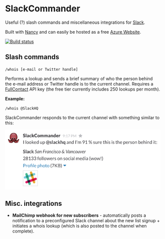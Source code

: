 # SlackCommander

Useful (?) slash commands and miscellaneous integrations for [Slack](https://slack.com/).

Built with [Nancy](http://nancyfx.org/) and can easily be hosted as a free
[Azure Website](http://azure.microsoft.com/en-us/documentation/services/websites/).

[![Build status](https://ci.appveyor.com/api/projects/status/yki2s9y81vw2h7wn/branch/master)](https://ci.appveyor.com/project/Hihaj/slackcommander/branch/master)


## Slash commands 

`/whois [e-mail or Twitter handle]`

Performs a lookup and sends a brief summary of who the person behind the e-mail 
address or Twitter handle is to the current channel. Requires a 
[FullContact](http://www.fullcontact.com/developer/person-api/) API key
(the free tier currently includes 250 lookups per month).

**Example:**

    /whois @SlackHQ

SlackCommander responds to the current channel with something similar to this:

![SlackCommander /whois example response](https://raw.githubusercontent.com/Hihaj/SlackCommander/master/whois-result.png)


## Misc. integrations

- **MailChimp webhook for new subscribers** - automatically posts a notification
  to a preconfigured Slack channel about the new list signup + initiates a whois 
  lookup (which is also posted to the channel when complete).